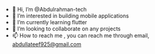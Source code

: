 - 👋 Hi, I’m @Abdulrahman-tech
- 👀 I’m interested in building mobile applications 
- 🌱 I’m currently learning flutter 
- 💞️ I’m looking to collaborate on any projects 
- 📫 How to reach me , you can reach me through email, abdullateef925@gmail.com

<!---
Abdulrahman-tech/Abdulrahman-tech is a ✨ special ✨ repository because its `README.md` (this file) appears on your GitHub profile.
You can click the Preview link to take a look at your changes.
--->
